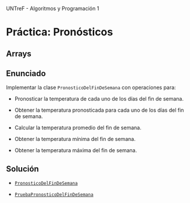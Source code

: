 UNTreF - Algoritmos y Programación 1

# Práctica: Pronósticos

## Arrays 

## Enunciado

Implementar la clase `PronosticoDelFinDeSemana` con operaciones para:
	
* Pronosticar la temperatura de cada uno de los días del fin de semana.
	
* Obtener la temperatura pronosticada para cada uno de los días del fin de semana.
	
* Calcular la temperatura promedio del fin de semana.
	
* Obtener la temperatura mínima del fin de semana.
	
* Obtener la temperatura máxima del fin de semana.
	 

## Solución

* [`PronosticoDelFinDeSemana`](src/PronosticoDelFinDeSemana.java)

* [`PruebaPronosticoDelFinDeSemana`](src/PruebaPronosticoDelFinDeSemana.java)

	